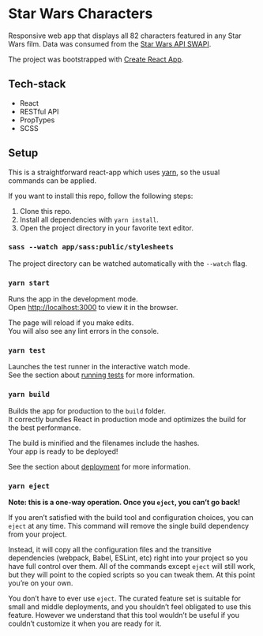 # Star Wars Characters

Responsive web app that displays all 82 characters featured in any Star Wars film. Data was consumed from the [Star Wars API SWAPI](https://swapi.dev/).

The project was bootstrapped with [Create React App](https://github.com/facebook/create-react-app).

## Tech-stack

- React
- RESTful API
- PropTypes
- SCSS

## Setup
This is a straightforward react-app which uses [yarn](https://yarnpkg.com/), so the usual commands can be applied.

If you want to install this repo, follow the following steps:
1. Clone this repo.
2. Install all dependencies with `yarn install`.
3. Open the project directory in your favorite text editor.

### `sass --watch app/sass:public/stylesheets`

The project directory can be watched automatically with the `--watch` flag.

### `yarn start`

Runs the app in the development mode.\
Open [http://localhost:3000](http://localhost:3000) to view it in the browser.

The page will reload if you make edits.\
You will also see any lint errors in the console.

### `yarn test`

Launches the test runner in the interactive watch mode.\
See the section about [running tests](https://facebook.github.io/create-react-app/docs/running-tests) for more information.

### `yarn build`

Builds the app for production to the `build` folder.\
It correctly bundles React in production mode and optimizes the build for the best performance.

The build is minified and the filenames include the hashes.\
Your app is ready to be deployed!

See the section about [deployment](https://facebook.github.io/create-react-app/docs/deployment) for more information.

### `yarn eject`

**Note: this is a one-way operation. Once you `eject`, you can’t go back!**

If you aren’t satisfied with the build tool and configuration choices, you can `eject` at any time. This command will remove the single build dependency from your project.

Instead, it will copy all the configuration files and the transitive dependencies (webpack, Babel, ESLint, etc) right into your project so you have full control over them. All of the commands except `eject` will still work, but they will point to the copied scripts so you can tweak them. At this point you’re on your own.

You don’t have to ever use `eject`. The curated feature set is suitable for small and middle deployments, and you shouldn’t feel obligated to use this feature. However we understand that this tool wouldn’t be useful if you couldn’t customize it when you are ready for it.
